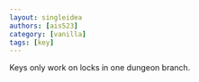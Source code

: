 ```yaml
---
layout: singleidea
authors: [ais523]
category: [vanilla]
tags: [key]
---
```

Keys only work on locks in one dungeon branch.
